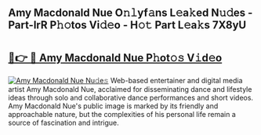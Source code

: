## Amy Macdonald Nue O𝚗𝚕yf𝚊ns L𝚎a𝚔ed N𝚞𝚍es - Part-lrR P𝚑𝚘tos Vi𝚍𝚎o - H𝚘𝚝 Part L𝚎a𝚔s 7X8yU

# <h2><a href="http://kf53do.oniu.top/?m=Amy+Macdonald+Nue">🔗👉 🔴 Amy Macdonald Nue P𝚑ot𝚘𝚜 V𝚒d𝚎o</a></h2>

[![Amy Macdonald Nue Nu𝚍e𝚜](https://i.imgur.com/0qMVB7G.gif)](http://kf53do.oniu.top/?m=Amy+Macdonald+Nue)
Web-based entertainer and digital media artist Amy Macdonald Nue, acclaimed for disseminating dance and lifestyle ideas through solo and collaborative dance performances and short videos. Amy Macdonald Nue's public image is marked by its friendly and approachable nature, but the complexities of his personal life remain a source of fascination and intrigue.  
